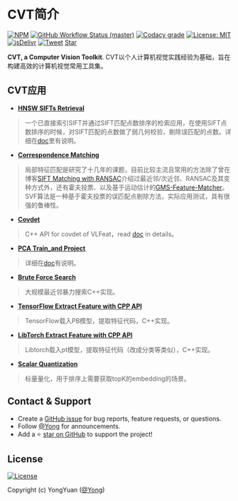 # CVT简介

[![NPM](https://img.shields.io/npm/v/docsify-themeable.svg?style=flat-square)](https://www.npmjs.com/package/docsify-themeable)
[![GitHub Workflow Status (master)](https://img.shields.io/github/workflow/status/jhildenbiddle/docsify-themeable/Build/master?label=checks&style=flat-square)](https://github.com/jhildenbiddle/docsify-themeable/actions?query=branch%3Amaster+)
[![Codacy grade](https://img.shields.io/codacy/grade/39220ba530f24dfc9443b47f2efea5c9?style=flat-square)](https://app.codacy.com/gh/jhildenbiddle/docsify-themeable/dashboard)
[![License: MIT](https://img.shields.io/badge/License-MIT-yellow.svg?style=flat-square)](https://github.com/jhildenbiddle/docsify-themeable/blob/master/LICENSE)
[![jsDelivr](https://data.jsdelivr.com/v1/package/npm/docsify-themeable/badge)](https://www.jsdelivr.com/package/npm/docsify-themeable)
[![Tweet](https://img.shields.io/twitter/url/http/shields.io.svg?style=social)](https://twitter.com/intent/tweet?url=https%3A%2F%2Fgithub.com%2Fjhildenbiddle%2Fdocsify-themeable&hashtags=css,docsify,developers,frontend)
<a class="github-button" href="https://github.com/willard-yuan/cvtk" data-icon="octicon-star" data-show-count="true" aria-label="Star willard-yuan/cvtk on GitHub">Star</a>

**CVT, a Computer Vision Toolkit**. CVT以个人计算机视觉实践经验为基础，旨在构建高效的计算机视觉常用工具集。

## CVT应用

- [**HNSW SIFTs Retrieval**](https://github.com/willard-yuan/cvtk/tree/master/hnsw_sifts_retrieval)

> 一个已直接索引SIFT并通过SIFT匹配点数排序的检索应用，在使用SIFT点数排序的时候，对SIFT匹配的点数做了弱几何校验，剔除误匹配的点数。详细在[doc](https://github.com/willard-yuan/cvtk/tree/master/hnsw_sifts_retrieval)里有说明。

- [**Correspondence Matching**](https://github.com/willard-yuan/cvtk/tree/master/correspondence_matching)

> 局部特征匹配是研究了十几年的课题，目前比较主流且常用的方法除了曾在博客[SIFT Matching with RANSAC](http://yongyuan.name/blog/SIFT(ASIFT)-Matching-with-RANSAC.html)介绍过最近邻/次近邻、RANSAC及其变种方式外，还有霍夫投票、以及基于运动估计的[GMS-Feature-Matcher](https://github.com/JiawangBian/GMS-Feature-Matcher)。SVF算法是一种基于霍夫投票的误匹配点剔除方法，实际应用测试，具有很强的鲁棒性。

- [**Covdet**](https://github.com/willard-yuan/cvtk/tree/master/covdet)

> C++ API for covdet of VLFeat，read [doc](https://github.com/willard-yuan/cvtk/tree/master/covdet) in details。

- [**PCA Train_and Project**](https://github.com/willard-yuan/cvtk/tree/master/pca_train_project)

> 详细在[doc](https://github.com/willard-yuan/cvtk/tree/master/pca_train_project)有说明。

- [**Brute Force Search**](https://github.com/willard-yuan/cvtk/tree/master/brute_force_search)

> 大规模最近邻暴力搜索C++实现。

- [**TensorFlow Extract Feature with CPP API**](https://github.com/willard-yuan/cvtk/tree/master/tf_extract_feat)

> TensorFlow载入PB模型，提取特征代码，C++实现。

- [**LibTorch Extract Feature with CPP API**](https://github.com/willard-yuan/cvtk/tree/master/libtorch_extract_feat)

> Libtorch载入pt模型，提取特征代码（改成分类等类似），C++实现。

- [**Scalar Quantization**](https://github.com/willard-yuan/cvtk/tree/master/scalar_quantization)

> 标量量化，用于排序上需要获取topK的embedding的场景。


## Contact & Support

- Create a [GitHub issue](https://github.com/willard-yuan/cvtk/issues) for bug reports, feature requests, or questions.
- Follow [@Yong](https://yongyuan.name) for announcements.
- Add a ⭐️ [star on GitHub](https://github.com/willard-yuan/cvtk) to support the project!

## License

[![License](https://img.shields.io/badge/license-BSD-blue.svg)](../LICENSE)

Copyright (c) YongYuan ([@Yong](https://yongyuan.name))

<!-- GitHub Buttons -->
<script async defer src="https://buttons.github.io/buttons.js"></script>
